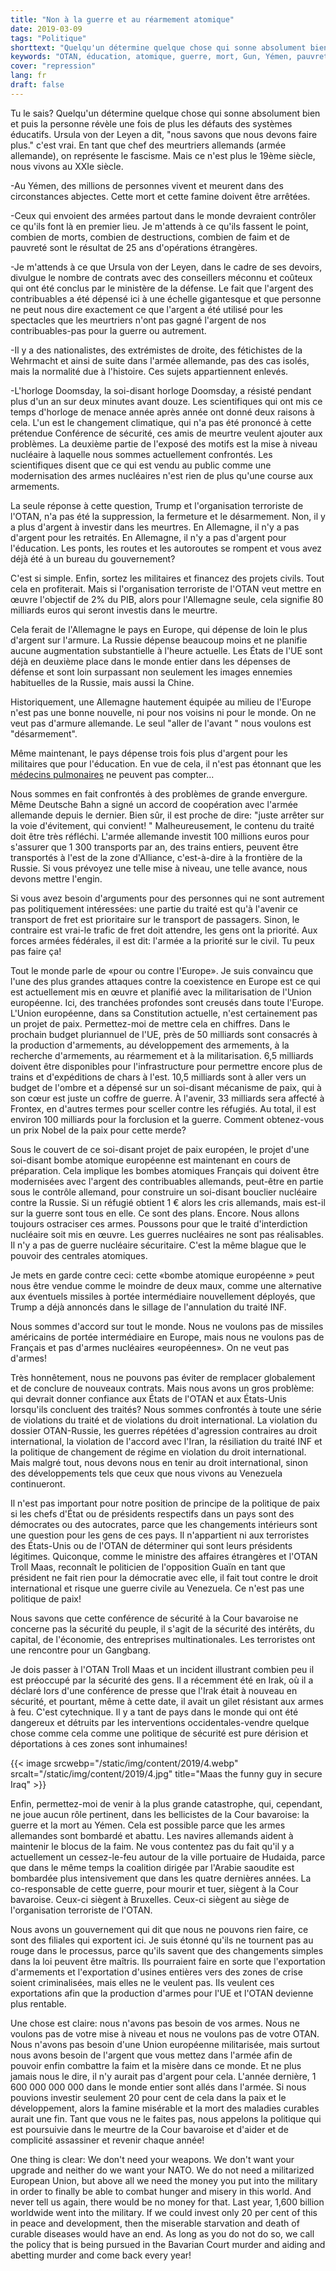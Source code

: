 ```yaml
---
title: "Non à la guerre et au réarmement atomique"
date: 2019-03-09
tags: "Politique"
shorttext: "Quelqu'un détermine quelque chose qui sonne absolument bien et puis la personne révèle une fois de plus les défauts des systèmes éducatifs"
keywords: "OTAN, éducation, atomique, guerre, mort, Gun, Yémen, pauvreté, militaire, opérations militaires, Bundeswehr, armée, armée allemande"
cover: "repression"
lang: fr
draft: false
---
```


Tu le sais? Quelqu'un détermine quelque chose qui sonne absolument bien et puis la personne révèle une fois de plus les défauts des systèmes éducatifs. Ursula von der Leyen a dit, "nous savons que nous devons faire plus." c'est vrai. En tant que chef des meurtriers allemands (armée allemande), on représente le fascisme. Mais ce n'est plus le 19ème siècle, nous vivons au XXIe siècle.

-Au Yémen, des millions de personnes vivent et meurent dans des circonstances abjectes. Cette mort et cette famine doivent être arrêtées.

-Ceux qui envoient des armées partout dans le monde devraient contrôler ce qu'ils font là en premier lieu. Je m'attends à ce qu'ils fassent le point, combien de morts, combien de destructions, combien de faim et de pauvreté sont le résultat de 25 ans d'opérations étrangères.

-Je m'attends à ce que Ursula von der Leyen, dans le cadre de ses devoirs, divulgue le nombre de contrats avec des conseillers méconnu et coûteux qui ont été conclus par le ministère de la défense. Le fait que l'argent des contribuables a été dépensé ici à une échelle gigantesque et que personne ne peut nous dire exactement ce que l'argent a été utilisé pour les spectacles que les meurtriers n'ont pas gagné l'argent de nos contribuables-pas pour la guerre ou autrement.

-Il y a des nationalistes, des extrémistes de droite, des fétichistes de la Wehrmacht et ainsi de suite dans l'armée allemande, pas des cas isolés, mais la normalité due à l'histoire. Ces sujets appartiennent enlevés. 

-L'horloge Doomsday, la soi-disant horloge Doomsday, a résisté pendant plus d'un an sur deux minutes avant douze. Les scientifiques qui ont mis ce temps d'horloge de menace année après année ont donné deux raisons à cela. L'un est le changement climatique, qui n'a pas été prononcé à cette prétendue Conférence de sécurité, ces amis de meurtre veulent ajouter aux problèmes. La deuxième partie de l'exposé des motifs est la mise à niveau nucléaire à laquelle nous sommes actuellement confrontés. Les scientifiques disent que ce qui est vendu au public comme une modernisation des armes nucléaires n'est rien de plus qu'une course aux armements.

La seule réponse à cette question, Trump et l'organisation terroriste de l'OTAN, n'a pas été la suppression, la fermeture et le désarmement. Non, il y a plus d'argent à investir dans les meurtres. En Allemagne, il n'y a pas d'argent pour les retraités. En Allemagne, il n'y a pas d'argent pour l'éducation. Les ponts, les routes et les autoroutes se rompent et vous avez déjà été à un bureau du gouvernement? 

C'est si simple. Enfin, sortez les militaires et financez des projets civils. Tout cela en profiterait. Mais si l'organisation terroriste de l'OTAN veut mettre en œuvre l'objectif de 2% du PIB, alors pour l'Allemagne seule, cela signifie 80 milliards euros qui seront investis dans le meurtre.

Cela ferait de l'Allemagne le pays en Europe, qui dépense de loin le plus d'argent sur l'armure. La Russie dépense beaucoup moins et ne planifie aucune augmentation substantielle à l'heure actuelle. Les États de l'UE sont déjà en deuxième place dans le monde entier dans les dépenses de défense et sont loin surpassant non seulement les images ennemies habituelles de la Russie, mais aussi la Chine.

Historiquement, une Allemagne hautement équipée au milieu de l'Europe n'est pas une bonne nouvelle, ni pour nos voisins ni pour le monde. On ne veut pas d'armure allemande. Le seul  "aller de l'avant " nous voulons est  "désarmement".

Même maintenant, le pays dépense trois fois plus d'argent pour les militaires que pour l'éducation. En vue de cela, il n'est pas étonnant que les [médecins pulmonaires](https://www.dw.com/en/nitrogen-oxide-is-it-really-that-dangerous-lung-doctors-ask/a-47202076?fbclid=IwAR2WeWla0suM0FkEeDimacL7xrONFd98dhg0hV6rbfT1BOLzSXvqqF4ctKg "Oxyde d'azote: est-ce vraiment dangereux, les médecins pulmonaires demandent?") ne peuvent pas compter...

Nous sommes en fait confrontés à des problèmes de grande envergure. Même Deutsche Bahn a signé un accord de coopération avec l'armée allemande depuis le dernier. Bien sûr, il est proche de dire:  "juste arrêter sur la voie d'évitement, qui convient! " Malheureusement, le contenu du traité doit être très réfléchi. L'armée allemande investit 100 millions euros pour s'assurer que 1 300 transports par an, des trains entiers, peuvent être transportés à l'est de la zone d'Alliance, c'est-à-dire à la frontière de la Russie. Si vous prévoyez une telle mise à niveau, une telle avance, nous devons mettre l'engin.

Si vous avez besoin d'arguments pour des personnes qui ne sont autrement pas politiquement intéressées: une partie du traité est qu'à l'avenir ce transport de fret est prioritaire sur le transport de passagers.  Sinon, le contraire est vrai-le trafic de fret doit attendre, les gens ont la priorité. Aux forces armées fédérales, il est dit: l'armée a la priorité sur le civil. Tu peux pas faire ça!

Tout le monde parle de «pour ou contre l'Europe». Je suis convaincu que l'une des plus grandes attaques contre la coexistence en Europe est ce qui est actuellement mis en œuvre et planifié avec la militarisation de l'Union européenne. Ici, des tranchées profondes sont creusés dans toute l'Europe. L'Union européenne, dans sa Constitution actuelle, n'est certainement pas un projet de paix. Permettez-moi de mettre cela en chiffres. Dans le prochain budget pluriannuel de l'UE, près de 50 milliards sont consacrés à la production d'armements, au développement des armements, à la recherche d'armements, au réarmement et à la militarisation. 6,5 milliards doivent être disponibles pour l'infrastructure pour permettre encore plus de trains et d'expéditions de chars à l'est. 10,5 milliards sont à aller vers un budget de l'ombre et a dépensé sur un soi-disant mécanisme de paix, qui à son cœur est juste un coffre de guerre. À l'avenir, 33 milliards sera affecté à Frontex, en d'autres termes pour sceller contre les réfugiés. Au total, il est environ 100 milliards pour la forclusion et la guerre. Comment obtenez-vous un prix Nobel de la paix pour cette merde?

Sous le couvert de ce soi-disant projet de paix européen, le projet d'une soi-disant bombe atomique européenne est maintenant en cours de préparation. Cela implique les bombes atomiques Français qui doivent être modernisées avec l'argent des contribuables allemands, peut-être en partie sous le contrôle allemand, pour construire un soi-disant bouclier nucléaire contre la Russie. Si un réfugié obtient 1 € alors les cris allemands, mais est-il sur la guerre sont tous en elle. Ce sont des plans. Encore. Nous allons toujours ostraciser ces armes. Poussons pour que le traité d'interdiction nucléaire soit mis en œuvre. Les guerres nucléaires ne sont pas réalisables. Il n'y a pas de guerre nucléaire sécuritaire. C'est la même blague que le pouvoir des centrales atomiques. 

Je mets en garde contre ceci: cette «bombe atomique européenne » peut nous être vendue comme le moindre de deux maux, comme une alternative aux éventuels missiles à portée intermédiaire nouvellement déployés, que Trump a déjà annoncés dans le sillage de l'annulation du traité INF.

Nous sommes d'accord sur tout le monde. Nous ne voulons pas de missiles américains de portée intermédiaire en Europe, mais nous ne voulons pas de Français et pas d'armes nucléaires «européennes». On ne veut pas d'armes!

Très honnêtement, nous ne pouvons pas éviter de remplacer globalement et de conclure de nouveaux contrats. Mais nous avons un gros problème: qui devrait donner confiance aux États de l'OTAN et aux États-Unis lorsqu'ils concluent des traités? Nous sommes confrontés à toute une série de violations du traité et de violations du droit international. La violation du dossier OTAN-Russie, les guerres répétées d'agression contraires au droit international, la violation de l'accord avec l'Iran, la résiliation du traité INF et la politique de changement de régime en violation du droit international. Mais malgré tout, nous devons nous en tenir au droit international, sinon des développements tels que ceux que nous vivons au Venezuela continueront.

Il n'est pas important pour notre position de principe de la politique de paix si les chefs d'État ou de présidents respectifs dans un pays sont des démocrates ou des autocrates, parce que les changements intérieurs sont une question pour les gens de ces pays. Il n'appartient ni aux terroristes des États-Unis ou de l'OTAN de déterminer qui sont leurs présidents légitimes. Quiconque, comme le ministre des affaires étrangères et l'OTAN Troll Maas, reconnaît le politicien de l'opposition Guaïn en tant que président ne fait rien pour la démocratie avec elle, il fait tout contre le droit international et risque une guerre civile au Venezuela. Ce n'est pas une politique de paix!

Nous savons que cette conférence de sécurité à la Cour bavaroise ne concerne pas la sécurité du peuple, il s'agit de la sécurité des intérêts, du capital, de l'économie, des entreprises multinationales. Les terroristes ont une rencontre pour un Gangbang. 

Je dois passer à l'OTAN Troll Maas et un incident illustrant combien peu il est préoccupé par la sécurité des gens. Il a récemment été en Irak, où il a déclaré lors d'une conférence de presse que l'Irak était à nouveau en sécurité, et pourtant, même à cette date, il avait un gilet résistant aux armes à feu. C'est cytechnique. Il y a tant de pays dans le monde qui ont été dangereux et détruits par les interventions occidentales-vendre quelque chose comme cela comme une politique de sécurité est pure dérision et déportations à ces zones sont inhumaines!

{{< image srcwebp="/static/img/content/2019/4.webp" srcalt="/static/img/content/2019/4.jpg" title="Maas the funny guy in secure Iraq" >}}

Enfin, permettez-moi de venir à la plus grande catastrophe, qui, cependant, ne joue aucun rôle pertinent, dans les bellicistes de la Cour bavaroise: la guerre et la mort au Yémen. Cela est possible parce que les armes allemandes sont bombardé et abattu. Les navires allemands aident à maintenir le blocus de la faim. Ne vous contentez pas du fait qu'il y a actuellement un cessez-le-feu autour de la ville portuaire de Hudaida, parce que dans le même temps la coalition dirigée par l'Arabie saoudite est bombardée plus intensivement que dans les quatre dernières années.  La co-responsable de cette guerre, pour mourir et tuer, siègent à la Cour bavaroise. Ceux-ci siègent à Bruxelles. Ceux-ci siègent au siège de l'organisation terroriste de l'OTAN.

Nous avons un gouvernement qui dit que nous ne pouvons rien faire, ce sont des filiales qui exportent ici. Je suis étonné qu'ils ne tournent pas au rouge dans le processus, parce qu'ils savent que des changements simples dans la loi peuvent être maîtris. Ils pourraient faire en sorte que l'exportation d'armements et l'exportation d'usines entières vers des zones de crise soient criminalisées, mais elles ne le veulent pas. Ils veulent ces exportations afin que la production d'armes pour l'UE et l'OTAN devienne plus rentable.

Une chose est claire: nous n'avons pas besoin de vos armes. Nous ne voulons pas de votre mise à niveau et nous ne voulons pas de votre OTAN. Nous n'avons pas besoin d'une Union européenne militarisée, mais surtout nous avons besoin de l'argent que vous mettez dans l'armée afin de pouvoir enfin combattre la faim et la misère dans ce monde. Et ne plus jamais nous le dire, il n'y aurait pas d'argent pour cela. L'année dernière, 1 600 000 000 000 dans le monde entier sont allés dans l'armée. Si nous pouvions investir seulement 20 pour cent de cela dans la paix et le développement, alors la famine misérable et la mort des maladies curables aurait une fin. Tant que vous ne le faites pas, nous appelons la politique qui est poursuivie dans le meurtre de la Cour bavaroise et d'aider et de complicité assassiner et revenir chaque année!

One thing is clear: We don't need your weapons. We don't want your upgrade and neither do we want your NATO. We do not need a militarized European Union, but above all we need the money you put into the military in order to finally be able to combat hunger and misery in this world. And never tell us again, there would be no money for that. Last year, 1,600 billion worldwide went into the military. If we could invest only 20 per cent of this in peace and development, then the miserable starvation and death of curable diseases would have an end. As long as you do not do so, we call the policy that is being pursued in the Bavarian Court murder and aiding and abetting murder and come back every year!
